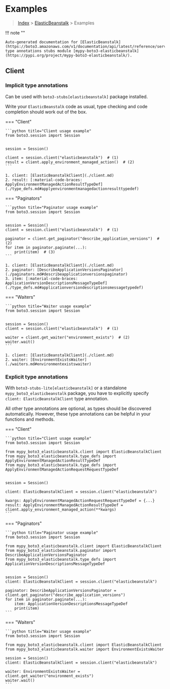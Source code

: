 # Examples

> [Index](../README.md) > [ElasticBeanstalk](./README.md) > Examples

!!! note ""

    Auto-generated documentation for [ElasticBeanstalk](https://boto3.amazonaws.com/v1/documentation/api/latest/reference/services/elasticbeanstalk.html#ElasticBeanstalk)
    type annotations stubs module [mypy-boto3-elasticbeanstalk](https://pypi.org/project/mypy-boto3-elasticbeanstalk/).

## Client

### Implicit type annotations

Can be used with `boto3-stubs[elasticbeanstalk]` package installed.

Write your `ElasticBeanstalk` code as usual,
type checking and code completion should work out of the box.


=== "Client"

    ```python title="Client usage example"
    from boto3.session import Session


    session = Session()

    client = session.client("elasticbeanstalk")  # (1)
    result = client.apply_environment_managed_action()  # (2)
    ```

    1. client: [ElasticBeanstalkClient](./client.md)
    2. result: [:material-code-braces: ApplyEnvironmentManagedActionResultTypeDef](./type_defs.md#applyenvironmentmanagedactionresulttypedef) 



=== "Paginators"

    ```python title="Paginator usage example"
    from boto3.session import Session


    session = Session()
    client = session.client("elasticbeanstalk")  # (1)

    paginator = client.get_paginator("describe_application_versions")  # (2)
    for item in paginator.paginate(...):
        print(item)  # (3)
    ```

    1. client: [ElasticBeanstalkClient](./client.md)
    2. paginator: [DescribeApplicationVersionsPaginator](./paginators.md#describeapplicationversionspaginator)
    3. item: [:material-code-braces: ApplicationVersionDescriptionsMessageTypeDef](./type_defs.md#applicationversiondescriptionsmessagetypedef) 



=== "Waiters"

    ```python title="Waiter usage example"
    from boto3.session import Session


    session = Session()
    client = session.client("elasticbeanstalk")  # (1)

    waiter = client.get_waiter("environment_exists")  # (2)
    waiter.wait()
    ```

    1. client: [ElasticBeanstalkClient](./client.md)
    2. waiter: [EnvironmentExistsWaiter](./waiters.md#environmentexistswaiter)


### Explicit type annotations

With `boto3-stubs-lite[elasticbeanstalk]`
or a standalone `mypy_boto3_elasticbeanstalk` package, you have to explicitly specify `client: ElasticBeanstalkClient` type annotation.

All other type annotations are optional, as types should be discovered automatically.
However, these type annotations can be helpful in your functions and methods.


=== "Client"

    ```python title="Client usage example"
    from boto3.session import Session

    from mypy_boto3_elasticbeanstalk.client import ElasticBeanstalkClient
    from mypy_boto3_elasticbeanstalk.type_defs import ApplyEnvironmentManagedActionResultTypeDef
    from mypy_boto3_elasticbeanstalk.type_defs import ApplyEnvironmentManagedActionRequestRequestTypeDef


    session = Session()

    client: ElasticBeanstalkClient = session.client("elasticbeanstalk")

    kwargs: ApplyEnvironmentManagedActionRequestRequestTypeDef = {...}
    result: ApplyEnvironmentManagedActionResultTypeDef = client.apply_environment_managed_action(**kwargs)
    ```



=== "Paginators"

    ```python title="Paginator usage example"
    from boto3.session import Session

    from mypy_boto3_elasticbeanstalk.client import ElasticBeanstalkClient
    from mypy_boto3_elasticbeanstalk.paginator import DescribeApplicationVersionsPaginator
    from mypy_boto3_elasticbeanstalk.type_defs import ApplicationVersionDescriptionsMessageTypeDef


    session = Session()
    client: ElasticBeanstalkClient = session.client("elasticbeanstalk")

    paginator: DescribeApplicationVersionsPaginator = client.get_paginator("describe_application_versions")
    for item in paginator.paginate(...):
        item: ApplicationVersionDescriptionsMessageTypeDef
        print(item)
    ```



=== "Waiters"

    ```python title="Waiter usage example"
    from boto3.session import Session

    from mypy_boto3_elasticbeanstalk.client import ElasticBeanstalkClient
    from mypy_boto3_elasticbeanstalk.waiter import EnvironmentExistsWaiter

    session = Session()
    client: ElasticBeanstalkClient = session.client("elasticbeanstalk")

    waiter: EnvironmentExistsWaiter = client.get_waiter("environment_exists")
    waiter.wait()
    ```


